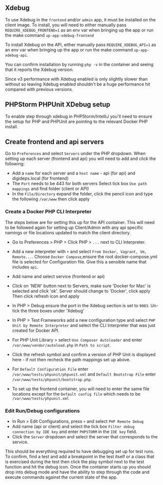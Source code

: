 ## Xdebug

To use Xdebug in the `frontend` and/or `admin` app, it must be installed on the client image. To install, you will need
to either manually pass `REQUIRE_XDEBUG_FRONTEND=1` as an env var when bringing up the app or run the make
command `up-app-xdebug-frontend`

To install Xdebug on the API, either manually pass `REQUIRE_XDEBUG_API=1` as an env var when bringing up the app or run
the make command `up-app-xdebug-api`.

You can confirm installation by running `php -v` in the container and seeing that it reports the Xdebug version.

Since v3 performance with Xdebug enabled is only slightly slower than without so leaving Xdebug enabled shouldn't be a
huge performance hit compared with previous versions.

## PHPStorm PHPUnit XDebug setup

To enable step through xdebug in PHPStorm/IntelliJ you'll need to ensure the setup for PHP and PHPUnit are pointing to
the relevant Docker PHP install.

## Create frontend and api servers

Go to `Preferences` and select `Servers` under the PHP dropdown. When setting up each server (frontend and api) you will
need to add and click the following:

* Add a `name` for each server and a `host name` - api (for api) and digideps.local (for frontend)
* The `Port` needs to be 443 for both servers Select tick box `Use path mappings` and find folder (client or API)
* In the `File/Directory` expand the folder, click the pencil icon and type the following `/var/www` then click apply

### Create a Docker PHP CLI Interpreter

The steps below are for setting this up for the API container. This will need to be followed again for setting up
Client/Admin with any api specific namings or file locations updated to match the client directory.

* Go to Preferences > PHP > Click PHP > `...` next to CLI Interpreter.

* Add a new interpreter with `+` and select `From Docker, Vagrant, Vm, Remote...`. Choose `Docker Compose`,ensure the
  root docker-compose.yml file is selected for Configuration file. Give this a sensible name that includes `api`.
* Add name and select service (frontend or api)
* Click on 'NEW' button next to Servers, make sure 'Docker for Mac' is selected and click 'ok'. Server should change
  to 'Docker', click apply Then click refresh icon and apply

* In PHP > Debug ensure the port in the Xdebug section is set to `9003`. Un-tick the three boxes under 'Xdebug'

* In PHP > Test Frameworks add a new configuration type and select `PHP Unit by Remote Interpreter` and select the CLI
  Interpreter that was just created for Docker API.
* For PHP Unit Library > select `Use Composer Autoloader` and enter `/var/www/vendor/autoload.php` in `Path to script`.
* Click the refresh symbol and confirm a version of PHP Unit is displayed here - if not then recheck the path mappings set up above.
* For `Default Configuration File` enter `/var/www/tests/phpunit/phpunit.xml` and `Default Bootstrap File` enter `/var/www/tests/phpunit/bootstrap.php`.

* To set up the frontend container, you will need to enter the same file locations except for the `Default config file`
  which needs to be `/var/www/tests/phpunit.xml`

### Edit Run/Debug configurations

* In Run > Edit Configurations, press `+` and select `PHP Remote Debug`
* Add name (api or client) and select the tick box `Filter debug connection by IDE key` and enter `PHPSTORM` in
  the `IDE key` field.
* Click the `Server` dropdown and select the server that corresponds to the service.

This should be everything required to have debugging set up for test runs. To confirm, find a test and add a breakpoint
in the test itself or a class that is exercised during the test then click the play symbol next to the test function and
hit the debug icon. Once the container starts up you should drop into debug mode and have the ability to step through
the code and execute commands against the current state of the app.
